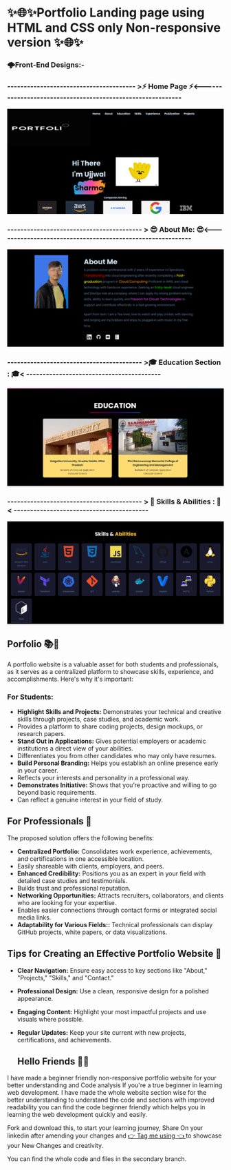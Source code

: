 
# ✨🌐✨Portfolio Landing page using HTML and CSS only Non-responsive version ✨🌐✨

### 🌩️Front-End  Designs:-

### --------------------------------------- >⚡ Home Page ⚡<-----------------------------------------------------------

![image](https://github.com/Ujjwal-Techie/Landing-Page/blob/landingpage-files/Screen%20Shots/Screenshot%202024-12-25%20170956.png)

### ----------------------------------------- >  😎 About Me: 😎<-----------------------------------------------------------

![image](https://github.com/Ujjwal-Techie/Landing-Page/blob/landingpage-files/Screen%20Shots/Screenshot%202024-12-25%20171036.png)

### ----------------------------------------- >🎓 Education Section : 🎓< ----------------------------------------- 

![image](https://github.com/Ujjwal-Techie/Landing-Page/blob/landingpage-files/Screen%20Shots/Screenshot%202024-12-25%20171101.png)

### ----------------------------------------- > 🤖 Skills & Abilities : 🤖 < ----------------------------------------- 

![image](https://github.com/Ujjwal-Techie/Landing-Page/blob/landingpage-files/Screen%20Shots/Screenshot%202024-12-25%20171130.png)

## Porfolio 📚📕

A portfolio website is a valuable asset for both students and professionals, as it serves as a centralized platform to showcase skills, experience, and accomplishments. Here's why it's important:

### For Students:

- **Highlight Skills and Projects:** Demonstrates your technical and creative skills through projects, case studies, and academic work.
- Provides a platform to share coding projects, design mockups, or research papers.
- **Stand Out in Applications:** Gives potential employers or academic institutions a direct view of your abilities.
- Differentiates you from other candidates who may only have resumes.
- **Build Personal Branding:** Helps you establish an online presence early in your career.
- Reflects your interests and personality in a professional way.
- **Demonstrates Initiative:** Shows that you’re proactive and willing to go beyond basic requirements.
- Can reflect a genuine interest in your field of study.

## For Professionals 💼

The proposed solution offers the following benefits:

- **Centralized Portfolio:** Consolidates work experience, achievements, and certifications in one accessible location.
- Easily shareable with clients, employers, and peers.
- **Enhanced Credibility:** Positions you as an expert in your field with detailed case studies and testimonials.
- Builds trust and professional reputation.
- **Networking Opportunities:** Attracts recruiters, collaborators, and clients who are looking for your expertise.
- Enables easier connections through contact forms or integrated social media links.
- **Adaptability for Various Fields::** Technical professionals can display GitHub projects, white papers, or data visualizations.


## Tips for Creating an Effective Portfolio Website 🏢

- **Clear Navigation:** Ensure easy access to key sections like "About," "Projects," "Skills," and "Contact."
- **Professional Design:** Use a clean, responsive design for a polished appearance.
- **Engaging Content:** Highlight your most impactful projects and use visuals where possible.
- **Regular Updates:** Keep your site current with new projects, certifications, and achievements.

  ## Hello Friends 👋👋
 I have made a beginner friendly non-responsive portfolio website for your better understanding and Code analysis If you're a true beginner in learning web development. I have made the whole website section wise for the better understanding to understand the code and sections with improved readability you can find the code beginner friendly which helps you in learning the web development quickly and easily.

 Fork and download this, to start your learning journey, Share On your linkedin after amending your changes and [👉 Tag me using 👈 ](https://www.linkedin.com/in/ujjwal-sharma-763534223) to showcase your New Changes and creativity.
 
 You can find the whole code and files in the secondary branch.


